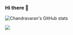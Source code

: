 ### Hi there 👋

<!--
**chandravaran/chandravaran** is a ✨ _special_ ✨ repository because its `README.md` (this file) appears on your GitHub profile.

Here are some ideas to get you started:

- 🔭 I’m currently working on ...
- 🌱 I’m currently learning ...
- 👯 I’m looking to collaborate on ...
- 🤔 I’m looking for help with ...
- 💬 Ask me about ...
- 📫 How to reach me: ...
- 😄 Pronouns: ...
- ⚡ Fun fact: ...
-->
<!-- [![Chandravaran's GitHub stats](https://github-readme-stats.vercel.app/api?username=chandravaran)](https://github.com/chandravaran/github-readme-stats) -->
![Chandravaran's GitHub stats](https://github-readme-stats-zeta-bice.vercel.app/api?username=chandravaran&show_icons=true&theme=radical)


<img align="center" src="https://github-readme-stats.vercel.app/api/top-langs/?username=chandravaran&count-private=true"/>

